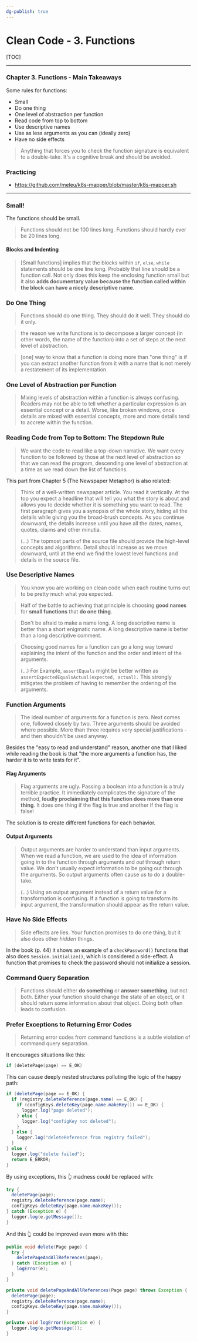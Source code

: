 ```yaml
---
dg-publish: true
---
```

# Clean Code - 3. Functions

[TOC]

---

### Chapter 3. Functions - Main Takeaways

Some rules for functions:

- Small
- Do one thing
- One level of abstraction per function
- Read code from top to bottom
- Use descriptive names
- Use as less arguments as you can (ideally zero)
- Have no side effects

> Anything that forces you to check the function signature is equivalent to a double-take. It's a cognitive break and should be avoided.

### Practicing

- <https://github.com/meleu/k8s-mapper/blob/master/k8s-mapper.sh>


---

### Small!

The functions should be small.

> Functions should not be 100 lines long. Functions should hardly ever be 20 lines long.

#### Blocks and Indenting

> [Small functions] implies that the blocks within `if`, `else`, `while` statements should be one line long. Probably that line should be a function call. Not only does this keep the enclosing function small but it also **adds documentary value because the function called within the block can have a nicely descriptive name**.

### Do One Thing

> Functions should do one thing. They should do it well. They should do it only.

> the reason we write functions is to decompose a larger concept (in other words, the name of the function) into a set of steps at the next level of abstraction.

> [one] way to know that a function is doing more than "one thing" is if you can extract another function from it with a name that is not merely a restatement of its implementation.

### One Level of Abstraction per Function

> Mixing levels of abstraction within a function is always confusing. Readers may not be able to tell whether a particular expression is an essential concept or a detail. Worse, like broken windows, once details are mixed with essential concepts, more and more details tend to accrete within the function.


### Reading Code from Top to Bottom: The Stepdown Rule

> We want the code to read like a top-down narrative. We want every function to be followed by those at the next level of abstraction so that we can read the program, descending one level of abstraction at a time as we read down the list of functions.

This part from Chapter 5 (The Newspaper Metaphor) is also related:

> Think of a well-written newspaper article. You read it vertically. At the top you expect a headline that will tell you what the story is about and allows you to decide whether it is something you want to read. The first paragraph gives you a synopsis of the whole story, hiding all the details while giving you the broad-brush concepts. As you continue downward, the details increase until you have all the dates, names, quotes, claims and other minutia.
>
> (...) The topmost parts of the source file should provide the high-level concepts and algorithms. Detail should increase as we move downward, until at the end we find the lowest level functions and details in the source file.


### Use Descriptive Names

> You know you are working on clean code when each routine turns out to be pretty much what you expected.

> Half of the battle to achieving that principle is choosing **good names** for **small functions** that **do one thing**.

> Don't be afraid to make a name long. A long descriptive name is better than a short enigmatic name. A long descriptive name is better than a long descriptive comment.

> Choosing good names for a function can go a long way toward explaining the intent of the function and the order and intent of the arguments.
> 
> (...) For Example, `assertEquals` might be better written as `assertExpectedEqualsActual(expected, actual).` This strongly mitigates the problem of having to remember the ordering of the arguments.



### Function Arguments

> The ideal number of arguments for a function is zero. Next comes one, followed closely by two. Three arguments should be avoided where possible. More than three requires very special justifications - and then shouldn't be used anyway.

Besides the "easy to read and understand" reason, another one that I liked while reading the book is that "the more arguments a function has, the harder it is to write tests for it".

#### Flag Arguments

> Flag arguments are ugly. Passing a boolean into a function is a truly terrible practice. It immediately complicates the signature of the method, **loudly proclaiming that this function does more than one thing**. It does one thing if the flag is true and another if the flag is false!

The solution is to create different functions for each behavior.


#### Output Arguments

> Output arguments are harder to understand than input arguments. When we read a function, we are used to the idea of information going *in* to the function through arguments and *out* through return value. We don't usually expect information to be going out through the arguments. So output arguments often cause us to do a double-take.
> 
> (...) Using an output argument instead of a return value for a transformation is confusing. If a function is going to transform its input argument, the transformation should appear as the return value.


### Have No Side Effects

> Side effects are lies. Your function promises to do one thing, but it also does other *hidden* things.

In the book (p. 44) it shows an example of a `checkPassword()` functions that also does `Session.initialize()`, which is considered a side-effect. A function that promises to check the password should not initialize a session.

### Command Query Separation

> Functions should either **do something** or **answer something**, but not both. Either your function should change the state of an object, or it should return some information about that object. Doing both often leads to confusion.


### Prefer Exceptions to Returning Error Codes

> Returning error codes from command functions is a subtle violation of command query separation.

It encourages situations like this:

```c
if (deletePage(page) == E_OK)
```

This can cause deeply nested structures polluting the logic of the happy path:

```java
if (deletePage(page == E_OK) {
  if (registry.deleteReference(page.name) == E_OK) {
    if (configKeys.deleteKey(page.name.makeKey()) == E_OK) {
      logger.log("page deleted");
    } else {
      logger.log("configKey not deleted");
    }
  } else {
    logger.log("deleteReference from registry failed");
  }
} else {
  logger.log("delete failed");
  return E_ERROR;
}
```

By using exceptions, this 👆 madness could be replaced with:

```java
try {
  deletePage(page);
  registry.deleteReference(page.name);
  configKeys.deleteKey(page.name.makeKey());
} catch (Exception e) {
  logger.log(e.getMessage());
}
```

And this 👆 could be improved even more with this:

```java
public void delete(Page page) {
  try {
    deletePageAndAllReferences(page);
  } catch (Exception e) {
    logError(e);
  }
}

private void deletePageAndAllReferences(Page page) throws Exception {
  deletePage(page);
  registry.deleteReference(page.name);
  configKeys.deleteKey(page.name.makeKey());
}

private void logError(Exception e) {
  logger.log(e.getMessage());
}
```


